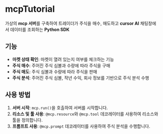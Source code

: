# mcpTutorial

가상의 **mcp 서버**를 구축하여 트레이더가 주식을 매수, 매도하고 **cursor AI** 채팅창에서 데이터를 조회하는 **Python SDK**

## 기능

- **마켓 상태 확인**: 마켓이 열려 있는지 여부를 체크하는 기능
- **주식 매수**: 주어진 주식 심볼과 수량에 따라 주식을 구매
- **주식 매도**: 주식 심볼과 수량에 따라 주식을 판매
- **주식 분석**: 주어진 주식 심볼, 작년 수익, 회사 정보를 기반으로 주식 분석 수행

## 사용 방법

1. **서버 시작**: `mcp.run()`을 호출하여 서버를 시작합니다.
2. **리소스 및 툴 사용**: `@mcp.resource`와 `@mcp.tool` 데코레이터를 사용하여 리소스와 툴을 정의합니다.
3. **프롬프트 사용**: `@mcp.prompt` 데코레이터를 사용하여 주식 분석을 수행합니다.
